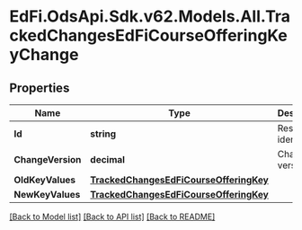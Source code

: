 # EdFi.OdsApi.Sdk.v62.Models.All.TrackedChangesEdFiCourseOfferingKeyChange

## Properties

Name | Type | Description | Notes
------------ | ------------- | ------------- | -------------
**Id** | **string** | Resource identifier | [optional] 
**ChangeVersion** | **decimal** | Change version | [optional] 
**OldKeyValues** | [**TrackedChangesEdFiCourseOfferingKey**](TrackedChangesEdFiCourseOfferingKey.md) |  | [optional] 
**NewKeyValues** | [**TrackedChangesEdFiCourseOfferingKey**](TrackedChangesEdFiCourseOfferingKey.md) |  | [optional] 

[[Back to Model list]](../../README.md#documentation-for-models) [[Back to API list]](../../README.md#documentation-for-api-endpoints) [[Back to README]](../../README.md)

